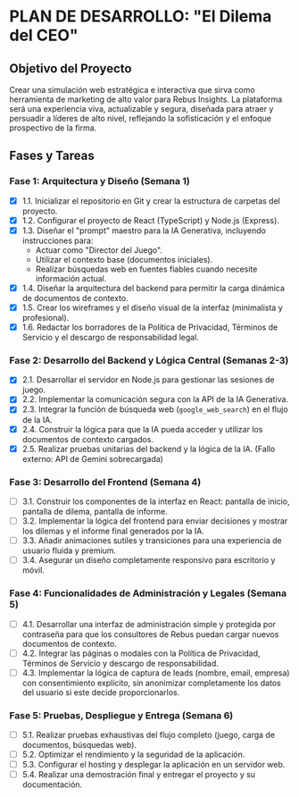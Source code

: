 # PLAN DE DESARROLLO: "El Dilema del CEO"

## Objetivo del Proyecto
Crear una simulación web estratégica e interactiva que sirva como herramienta de marketing de alto valor para Rebus Insights. La plataforma será una experiencia viva, actualizable y segura, diseñada para atraer y persuadir a líderes de alto nivel, reflejando la sofisticación y el enfoque prospectivo de la firma.

## Fases y Tareas

### Fase 1: Arquitectura y Diseño (Semana 1)
- [x] 1.1. Inicializar el repositorio en Git y crear la estructura de carpetas del proyecto.
- [x] 1.2. Configurar el proyecto de React (TypeScript) y Node.js (Express).
- [x] 1.3. Diseñar el "prompt" maestro para la IA Generativa, incluyendo instrucciones para:
    - Actuar como "Director del Juego".
    - Utilizar el contexto base (documentos iniciales).
    - Realizar búsquedas web en fuentes fiables cuando necesite información actual.
- [x] 1.4. Diseñar la arquitectura del backend para permitir la carga dinámica de documentos de contexto.
- [x] 1.5. Crear los wireframes y el diseño visual de la interfaz (minimalista y profesional).
- [x] 1.6. Redactar los borradores de la Política de Privacidad, Términos de Servicio y el descargo de responsabilidad legal.

### Fase 2: Desarrollo del Backend y Lógica Central (Semanas 2-3)
- [x] 2.1. Desarrollar el servidor en Node.js para gestionar las sesiones de juego.
- [x] 2.2. Implementar la comunicación segura con la API de la IA Generativa.
- [x] 2.3. Integrar la función de búsqueda web (`google_web_search`) en el flujo de la IA.
- [x] 2.4. Construir la lógica para que la IA pueda acceder y utilizar los documentos de contexto cargados.
- [x] 2.5. Realizar pruebas unitarias del backend y la lógica de la IA. (Fallo externo: API de Gemini sobrecargada)

### Fase 3: Desarrollo del Frontend (Semana 4)
- [ ] 3.1. Construir los componentes de la interfaz en React: pantalla de inicio, pantalla de dilema, pantalla de informe.
- [ ] 3.2. Implementar la lógica del frontend para enviar decisiones y mostrar los dilemas y el informe final generados por la IA.
- [ ] 3.3. Añadir animaciones sutiles y transiciones para una experiencia de usuario fluida y premium.
- [ ] 3.4. Asegurar un diseño completamente responsivo para escritorio y móvil.

### Fase 4: Funcionalidades de Administración y Legales (Semana 5)
- [ ] 4.1. Desarrollar una interfaz de administración simple y protegida por contraseña para que los consultores de Rebus puedan cargar nuevos documentos de contexto.
- [ ] 4.2. Integrar las páginas o modales con la Política de Privacidad, Términos de Servicio y descargo de responsabilidad.
- [ ] 4.3. Implementar la lógica de captura de leads (nombre, email, empresa) con consentimiento explícito, sin anonimizar completamente los datos del usuario si este decide proporcionarlos.

### Fase 5: Pruebas, Despliegue y Entrega (Semana 6)
- [ ] 5.1. Realizar pruebas exhaustivas del flujo completo (juego, carga de documentos, búsquedas web).
- [ ] 5.2. Optimizar el rendimiento y la seguridad de la aplicación.
- [ ] 5.3. Configurar el hosting y desplegar la aplicación en un servidor web.
- [ ] 5.4. Realizar una demostración final y entregar el proyecto y su documentación.
